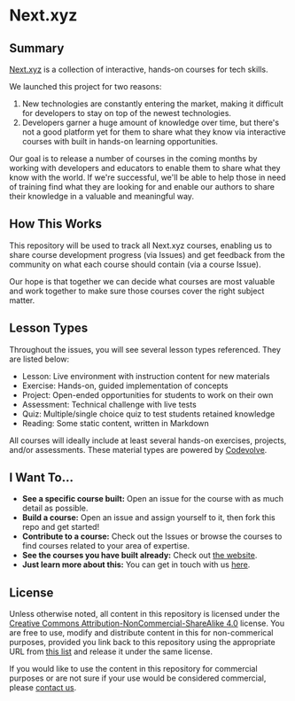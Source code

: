 # Next.xyz

## Summary
[Next.xyz](https://www.next.xyz) is a collection of interactive, hands-on courses for tech skills.

We launched this project for two reasons:

1. New technologies are constantly entering the market, making it difficult for developers to stay on top of the newest technologies.
2. Developers garner a huge amount of knowledge over time, but there's not a good platform yet for them to share what they know via interactive courses with built in hands-on learning opportunities.

Our goal is to release a number of courses in the coming months by working with developers and educators to enable them to share what they know with the world. If we're successful, we'll be able to help those in need of training find what they are looking for and enable our authors to share their knowledge in a valuable and meaningful way.

## How This Works

This repository will be used to track all Next.xyz courses, enabling us to share course development progress (via Issues) and get feedback from the community on what each course should contain (via a course Issue).

Our hope is that together we can decide what courses are most valuable and work together to make sure those courses cover the right subject matter.

## Lesson Types
Throughout the issues, you will see several lesson types referenced. They are listed below:

* Lesson: Live environment with instruction content for new materials
* Exercise: Hands-on, guided implementation of concepts
* Project: Open-ended opportunities for students to work on their own
* Assessment: Technical challenge with live tests
* Quiz: Multiple/single choice quiz to test students retained knowledge
* Reading: Some static content, written in Markdown

All courses will ideally include at least several hands-on exercises, projects, and/or assessments. These material types are powered by [Codevolve](https://www.codevolve.com).

## I Want To...

* **See a specific course built:** Open an issue for the course with as much detail as possible.
* **Build a course:** Open an issue and assign yourself to it, then fork this repo and get started!
* **Contribute to a course:** Check out the Issues or browse the courses to find courses related to your area of expertise.
* **See the courses you have built already:** Check out [the website](https://www.next.xyz).
* **Just learn more about this:** You can get in touch with us [here](mailto:next@codevolve.com).

## License
Unless otherwise noted, all content in this repository is licensed under the [Creative Commons Attribution-NonCommercial-ShareAlike 4.0](https://creativecommons.org/licenses/by-nc-sa/4.0/) license. You are free to use, modify and distribute content in this for non-commerical purposes, provided you link back to this repository using the appropriate URL from [this list](attribution-shortlinks.md) and release it under the same license.

If you would like to use the content in this repository for commercial purposes or are not sure if your use would be considered commercial, please [contact us](mailto:next@codevolve.com).
